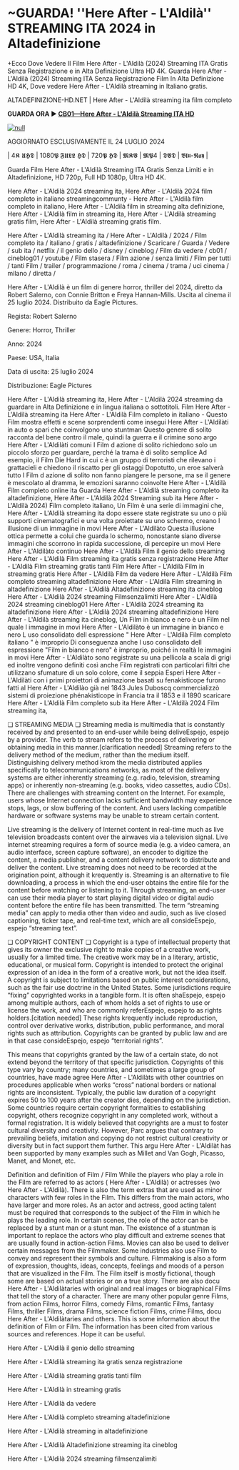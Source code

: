 # ~GUARDA! ''Here After - L'Aldilà'' STREAMING ITA 2024 in Altadefinizione

+Ecco Dove Vedere Il Film Here After - L'Aldilà (2024) Streaming ITA Gratis Senza Registrazione e in Alta Definizione Ultra HD 4K.
Guarda Here After - L'Aldilà (2024) Streaming ITA Senza Registrazione Film In Alta Definizione HD 4K, Dove vedere Here After - L'Aldilà streaming in Italiano gratis.

ALTADEFINIZIONE-HD.NET | Here After - L'Aldilà streaming ita film completo

**GUARDA ORA ▶️ [CB01—Here After - L'Aldilà Streaming ITA HD](https://t.co/ze4QchSTgw)**

[![null](https://static.wixstatic.com/media/855a25_043b5abeb4ae4d35ac003198e7fe56ed~mv2.gif)](https://t.co/ze4QchSTgw)

AGGIORNATO ESCLUSIVAMENTE IL 24 LUGLIO 2024

| 4𝕶 𝖀𝕳𝕯 | 1080𝕻 𝕱𝖀𝕷𝕷 𝕳𝕯 | 720𝕻 𝕳𝕯 | 𝕸𝕶𝖁 | 𝕸𝕻4 | 𝕯𝖁𝕯 | 𝕭𝖑𝖚-𝕽𝖆𝖞 |

Guarda Film Here After - L'Aldilà Streaming ITA Gratis Senza Limiti e in Altadefinizione, HD 720p, Full HD 1080p, Ultra HD 4K.

Here After - L'Aldilà 2024 streaming ita, Here After - L'Aldilà 2024 film completo in italiano streamingcommunty - Here After - L'Aldilà film completo in italiano, Here After - L'Aldilà film in streaming alta definizione, Here After - L'Aldilà film in streaming ita, Here After - L'Aldilà streaming gratis film, Here After - L'Aldilà streaming gratis film.

Here After - L'Aldilà streaming ita / Here After - L'Aldilà / 2024 / Film completo ita / italiano / gratis / altadefinizione / Scaricare / Guarda / Vedere / sub ita / netflix / il genio dello / disney / cineblog / Film da vedere / cb01 / cineblog01 / youtube / Film stasera / Film azione / senza limiti / Film per tutti / tanti Film / trailer / programmazione / roma / cinema / trama / uci cinema / milano / diretta /

Here After - L'Aldilà è un film di genere horror, thriller del 2024, diretto da Robert Salerno, con Connie Britton e Freya Hannan-Mills. Uscita al cinema il 25 luglio 2024. Distribuito da Eagle Pictures.


Regista: Robert Salerno


Genere: Horror, Thriller


Anno: 2024


Paese: USA, Italia


Data di uscita: 25 luglio 2024


Distribuzione: Eagle Pictures


Here After - L'Aldilà streaming ita, Here After - L'Aldilà 2024 streaming da guardare in Alta Definizione e in lingua italiana o sottotitoli. Film Here After - L'Aldilà streaming ita Here After - L'Aldilà Film completo in italiano - Questo Film mostra effetti e scene sorprendenti come insegui Here After - L'Aldilàti in auto o spari che coinvolgono uno stuntman Questo genere di solito racconta del bene contro il male, quindi la guerra e il crimine sono argo Here After - L'Aldilàti comuni I Film d azione di solito richiedono solo un piccolo sforzo per guardare, perché la trama è di solito semplice Ad esempio, il Film Die Hard in cui c è un gruppo di terroristi che rilevano i grattacieli e chiedono il riscatto per gli ostaggi Dopotutto, un eroe salverà tutto I Film d azione di solito non fanno piangere le persone, ma se il genere è mescolato al dramma, le emozioni saranno coinvolte Here After - L'Aldilà Film completo online ita Guarda Here After - L'Aldilà streaming completo ita altadefinizione, Here After - L'Aldilà 2024 Streaming sub ita Here After - L'Aldilà 2024) Film completo italiano, Un Film è una serie di immagini che, Here After - L'Aldilà streaming ita dopo essere state registrate su uno o più supporti cinematografici e una volta proiettate su uno schermo, creano l illusione di un immagine in movi Here After - L'Aldilàto Questa illusione ottica permette a colui che guarda lo schermo, nonostante siano diverse immagini che scorrono in rapida successione, di percepire un movi Here After - L'Aldilàto continuo Here After - L'Aldilà Film il genio dello streaming Here After - L'Aldilà Film streaming ita gratis senza registrazione Here After - L'Aldilà Film streaming gratis tanti Film Here After - L'Aldilà Film in streaming gratis Here After - L'Aldilà Film da vedere Here After - L'Aldilà Film completo streaming altadefinizione Here After - L'Aldilà Film streaming in altadefinizione Here After - L'Aldilà Altadefinizione streaming ita cineblog Here After - L'Aldilà 2024 streaming Filmsenzalimiti Here After - L'Aldilà 2024 streaming cineblog01 Here After - L'Aldilà 2024 streaming ita altadefinizione Here After - L'Aldilà 2024 streaming altadefinizione Here After - L'Aldilà streaming ita cineblog, Un Film in bianco e nero è un Film nel quale l immagine in movi Here After - L'Aldilàto è un immagine in bianco e nero L uso consolidato dell espressione " Here After - L'Aldilà Film completo italiano " è improprio Di conseguenza anche l uso consolidato dell espressione "Film in bianco e nero" è improprio, poiché in realtà le immagini in movi Here After - L'Aldilàto sono registrate su una pellicola a scala di grigi ed inoltre vengono definiti così anche Film registrati con particolari filtri che utilizzano sfumature di un solo colore, come il seppia Esperi Here After - L'Aldilàti con i primi proiettori di animazione basati su fenakisticope furono fatti al Here After - L'Aldilào già nel 1843 Jules Duboscq commercializzò sistemi di proiezione phénakisticope in Francia tra il 1853 e il 1890 scaricare Here After - L'Aldilà Film completo sub ita Here After - L'Aldilà 2024 Film streaming ita,

❏ STREAMING MEDIA ❏ Streaming media is multimedia that is constantly received by and presented to an end-user while being deliveEspejo, espejo by a provider. The verb to stream refers to the process of delivering or obtaining media in this manner.[clarification needed] Streaming refers to the delivery method of the medium, rather than the medium itself. Distinguishing delivery method krom the media distributed applies specifically to telecommunications networks, as most of the delivery systems are either inherently streaming (e.g. radio, television, streaming apps) or inherently non-streaming (e.g. books, video cassettes, audio CDs). There are challenges with streaming content on the Internet. For example, users whose Internet connection lacks sufficient bandwidth may experience stops, lags, or slow buffering of the content. And users lacking compatible hardware or software systems may be unable to stream certain content.

Live streaming is the delivery of Internet content in real-time much as live television broadcasts content over the airwaves via a television signal. Live internet streaming requires a form of source media (e.g. a video camera, an audio interface, screen capture software), an encoder to digitize the content, a media publisher, and a content delivery network to distribute and deliver the content. Live streaming does not need to be recorded at the origination point, although it krequently is. Streaming is an alternative to file downloading, a process in which the end-user obtains the entire file for the content before watching or listening to it. Through streaming, an end-user can use their media player to start playing digital video or digital audio content before the entire file has been transmitted. The term “streaming media” can apply to media other than video and audio, such as live closed captioning, ticker tape, and real-time text, which are all consideEspejo, espejo “streaming text”.

❏ COPYRIGHT CONTENT ❏ Copyright is a type of intellectual property that gives its owner the exclusive right to make copies of a creative work, usually for a limited time. The creative work may be in a literary, artistic, educational, or musical form. Copyright is intended to protect the original expression of an idea in the form of a creative work, but not the idea itself. A copyright is subject to limitations based on public interest considerations, such as the fair use doctrine in the United States. Some jurisdictions require “fixing” copyrighted works in a tangible form. It is often shaEspejo, espejo among multiple authors, each of whom holds a set of rights to use or license the work, and who are commonly referEspejo, espejo to as rights holders.[citation needed] These rights krequently include reproduction, control over derivative works, distribution, public performance, and moral rights such as attribution. Copyrights can be granted by public law and are in that case consideEspejo, espejo “territorial rights”.

This means that copyrights granted by the law of a certain state, do not extend beyond the territory of that specific jurisdiction. Copyrights of this type vary by country; many countries, and sometimes a large group of countries, have made agree Here After - L'Aldilàts with other countries on procedures applicable when works “cross” national borders or national rights are inconsistent. Typically, the public law duration of a copyright expires 50 to 100 years after the creator dies, depending on the jurisdiction. Some countries require certain copyright formalities to establishing copyright, others recognize copyright in any completed work, without a formal registration. It is widely believed that copyrights are a must to foster cultural diversity and creativity. However, Parc argues that contrary to prevailing beliefs, imitation and copying do not restrict cultural creativity or diversity but in fact support them further. This argu Here After - L'Aldilàt has been supported by many examples such as Millet and Van Gogh, Picasso, Manet, and Monet, etc.

Definition and definition of Film / Film While the players who play a role in the Film are referred to as actors ( Here After - L'Aldilà) or actresses (wo Here After - L'Aldilà). There is also the term extras that are used as minor characters with few roles in the Film. This differs from the main actors, who have larger and more roles. As an actor and actress, good acting talent must be required that corresponds to the subject of the Film in which he plays the leading role. In certain scenes, the role of the actor can be replaced by a stunt man or a stunt man. The existence of a stuntman is important to replace the actors who play difficult and extreme scenes that are usually found in action-action Films. Movies can also be used to deliver certain messages from the Filmmaker. Some industries also use Film to convey and represent their symbols and culture. Filmmaking is also a form of expression, thoughts, ideas, concepts, feelings and moods of a person that are visualized in the Film. The Film itself is mostly fictional, though some are based on actual stories or on a true story. There are also docu Here After - L'Aldilàtaries with original and real images or biographical Films that tell the story of a character. There are many other popular genre Films, from action Films, horror Films, comedy Films, romantic Films, fantasy Films, thriller Films, drama Films, science fiction Films, crime Films, docu Here After - L'Aldilàtaries and others. This is some information about the definition of Film or Film. The information has been cited from various sources and references. Hope it can be useful.

Here After - L'Aldilà il genio dello streaming

Here After - L'Aldilà streaming ita gratis senza registrazione

Here After - L'Aldilà streaming gratis tanti film

Here After - L'Aldilà in streaming gratis

Here After - L'Aldilà da vedere

Here After - L'Aldilà completo streaming altadefinizione

Here After - L'Aldilà streaming in altadefinizione

Here After - L'Aldilà Altadefinizione streaming ita cineblog

Here After - L'Aldilà 2024 streaming filmsenzalimiti
